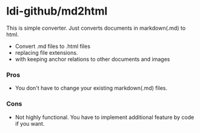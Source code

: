 # ldi-github/md2html

This is simple converter.
Just converts documents in markdown(.md) to html.

- Convert .md files to .html files
- replacing file extensions.
- with keeping anchor relations to other documents and images

### Pros

- You don't have to change your existing markdown(.md) files.

### Cons

- Not highly functional. You have to implement additional feature by code if you want.